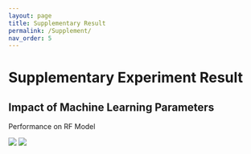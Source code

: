 ```yaml
---
layout: page
title: Supplementary Result
permalink: /Supplement/
nav_order: 5
---
```

# Supplementary Experiment Result

## Impact of Machine Learning Parameters 

Performance on RF Model

<img src="./../assets/images/n_estimators.jpg" style="zoom:100%;" />
<img src="./../assets/images/dep.jpg" style="zoom:100%;" />

